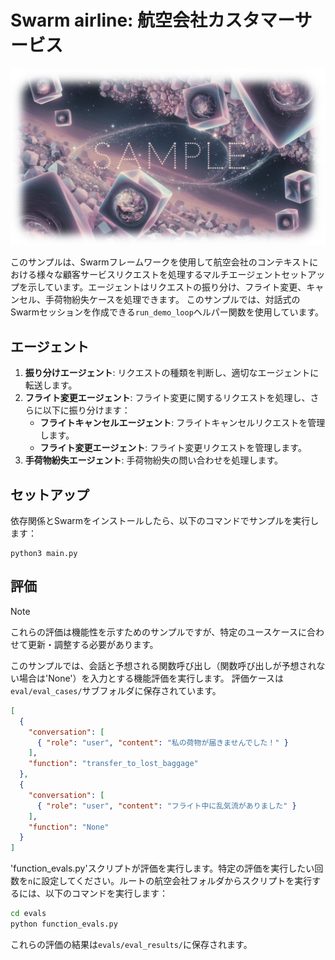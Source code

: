 # Swarm airline:  航空会社カスタマーサービス

![](https://raw.githubusercontent.com/Sunwood-ai-labs/swarm-sample-box/refs/heads/main/docs/Sample01.png)

このサンプルは、Swarmフレームワークを使用して航空会社のコンテキストにおける様々な顧客サービスリクエストを処理するマルチエージェントセットアップを示しています。エージェントはリクエストの振り分け、フライト変更、キャンセル、手荷物紛失ケースを処理できます。
このサンプルでは、対話式のSwarmセッションを作成できる`run_demo_loop`ヘルパー関数を使用しています。

## エージェント

1. **振り分けエージェント**: リクエストの種類を判断し、適切なエージェントに転送します。
2. **フライト変更エージェント**: フライト変更に関するリクエストを処理し、さらに以下に振り分けます：
   - **フライトキャンセルエージェント**: フライトキャンセルリクエストを管理します。
   - **フライト変更エージェント**: フライト変更リクエストを管理します。
3. **手荷物紛失エージェント**: 手荷物紛失の問い合わせを処理します。

## セットアップ

依存関係とSwarmをインストールしたら、以下のコマンドでサンプルを実行します：

```shell
python3 main.py
```

## 評価

> [!NOTE]
> これらの評価は機能性を示すためのサンプルですが、特定のユースケースに合わせて更新・調整する必要があります。

このサンプルでは、会話と予想される関数呼び出し（関数呼び出しが予想されない場合は'None'）を入力とする機能評価を実行します。
評価ケースは`eval/eval_cases/`サブフォルダに保存されています。

```json
[
  {
    "conversation": [
      { "role": "user", "content": "私の荷物が届きませんでした！" }
    ],
    "function": "transfer_to_lost_baggage"
  },
  {
    "conversation": [
      { "role": "user", "content": "フライト中に乱気流がありました" }
    ],
    "function": "None"
  }
]
```

'function_evals.py'スクリプトが評価を実行します。特定の評価を実行したい回数を`n`に設定してください。ルートの航空会社フォルダからスクリプトを実行するには、以下のコマンドを実行します：

```bash
cd evals
python function_evals.py
```

これらの評価の結果は`evals/eval_results/`に保存されます。
